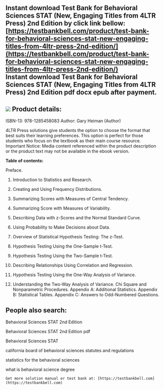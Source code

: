 Instant download **Test Bank for Behavioral Sciences STAT (New, Engaging Titles from 4LTR Press) 2nd Edition** by click link bellow:  
[https://testbankbell.com/product/test-bank-for-behavioral-sciences-stat-new-engaging-titles-from-4ltr-press-2nd-edition/](https://testbankbell.com/product/test-bank-for-behavioral-sciences-stat-new-engaging-titles-from-4ltr-press-2nd-edition/)  
**Instant download Test Bank for Behavioral Sciences STAT (New, Engaging Titles from 4LTR Press) 2nd Edition pdf docx epub after payment.**
-------------------------------------------------------------------------------------------------------------------------------------------


![](https://testbankbell.com/wp-content/uploads/2023/05/1285458141-2.jpg)
**Product details:**
--------------------



ISBN-13: 978-1285458083
Author: Gary Heiman (Author) 






4LTR Press solutions give students the option to choose the format that best suits their learning preferences. This option is perfect for those students who focus on the textbook as their main course resource.
Important Notice: Media content referenced within the product description or the product text may not be available in the ebook version.




**Table of contents:**

Preface.


1. Introduction to Statistics and Research.

2. Creating and Using Frequency Distributions.

3. Summarizing Scores with Measures of Central Tendency.

4. Summarizing Score with Measures of Variability.

5. Describing Data with z-Scores and the Normal Standard Curve.

6. Using Probability to Make Decisions about Data.

7. Overview of Statistical Hypothesis Testing: The z-Test.

8. Hypothesis Testing Using the One-Sample t-Test.

9. Hypothesis Testing Using the Two-Sample t-Test.

10. Describing Relationships Using Correlation and Regression.

11. Hypothesis Testing Using the One-Way Analysis of Variance.

12. Understanding the Two-Way Analysis of Variance. Chi Square and Nonparametric Procedures. Appendix A: Additional Statistics. Appendix B: Statistical Tables. Appendix C: Answers to Odd-Numbered Questions.





**People also search:**
-----------------------


Behavioral Sciences STAT 2nd Edition

Behavioral Sciences STAT 2nd Edition pdf

Behavioral Sciences STAT

california board of behavioral sciences statutes and regulations

statistics for the behavioral sciences

what is behavioral science degree


    Get more solution manual or test bank at: [https://testbankbell.com](https://testbankbell.com)
